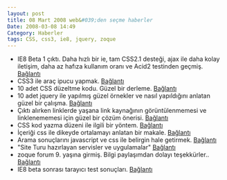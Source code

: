 ```yaml
---
layout: post
title: 08 Mart 2008 web&#039;den seçme haberler
Date: 2008-03-08 14:49
Category: Haberler
tags: CSS, css3, ie8, jquery, zoque
---
```


-   IE8 Beta 1 çıktı. Daha hızlı bir ie, tam CSS2.1 desteği, ajax ile
    daha kolay iletişim, daha az hafıza kullanım oranı ve Acid2
    testinden geçmiş. [Bağlantı][]
-   CSS3 ile araç ipucu yapmak. [Bağlantı][1]
-   10 adet CSS düzeltme kodu. Güzel bir derleme. [Bağlantı][2]
-   10 adet jquery ile yapılmış güzel örnekler ve nasıl yapıldığını
    anlatan güzel bir çalışma. [Bağlantı][3]
-   Çıktı alırken linklerde yaşana link kaynağının görüntülenmemesi ve
    linklenememesi için güzel bir çözüm önerisi. [Bağlantı][4]
-   CSS kod yazma düzeni ile ilgili bir yöntem. [Bağlantı][5]
-   İçeriği css ile dikeyde ortalamayı anlatan bir makale. [Bağlantı][6]
-   Arama sonuçlarını javascript ve css ile belirgin hale getirmek.
    [Bağlantı][7]
-   "Site Turu hazırlayan servisler ve uygulamalar" [Bağlantı][8]
-   zoque forum 9. yaşına girmiş. Bilgi paylaşımdan dolayı teşekkürler..
    [Bağlantı][9]
-   IE8 beta sonrası tarayıcı test sonuçları. [Bağlantı][10]


  [Bağlantı]: http://www.microsoft.com/windows/products/winfamily/ie/ie8/readiness/DevelopersNew.htm
    "ie 8"
  [1]: http://www.css3.info/tooltips-with-css3/ "araç ipucu css3"
  [2]: http://stylizedweb.com/2008/02/14/10-best-css-hacks/
    "css ipuçları"
  [3]: http://www.webdesignerwall.com/tutorials/jquery-tutorials-for-designers/
    "10 jquery"
  [4]: http://css.dzone.com/news/optimize-your-links-print-usin
    "çıktı al linkleri"
  [5]: http://www.thuiven.com/viewentry/csi-css-html-coding/
    "css kodları"
  [6]: http://www.vdotmedia.com/blog/vertically-center-content-with-css/
    "dikeyde ortalama"
  [7]: http://eriwen.com/javascript/highlight-search-results-with-js/
    "css ve javascript ile arama"
  [8]: http://www.eburhan.com/site-turu-hazirlayan-servisler-ve-uygulamalar/
    "site turu"
  [9]: http://forum.zoque.net/ "zok form"
  [10]: http://bdn.backbase.com/blog/sjoerd/performance-is-everything
    "tarayıcı testi"
